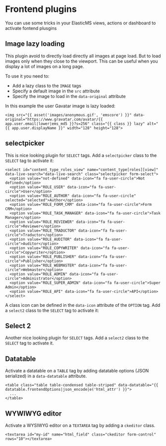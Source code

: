 # Frontend plugins

You can use some tricks in your ElasticMS views, actions or dashboard to activate fontend plusgins

## Image lazy loading

This plugin avoid to directly load directly all images at page load.
But to load images only when they close to the viewport.
This can be useful when you display a lot of images on a long page.

To use it you need to:
 * Add a lazy class to the `IMAGE` tags
 * Specify a default image in the `src` attribute
 * Specify the image to load in the `data-original` attribute

In this example the user Gavatar image is lazy loaded:

```twig
<img src="{{ asset('images/anonymous.gif', 'emscore') }}" data-original="https://www.gravatar.com/avatar/{{ app.user.email|lower|ems_md5 }}?s=256" class="{{ class }} lazy" alt="{{ app.user.displayName }}" width="128" height="128">
```

## selectpicker

This is nice looking plugin for `SELECT` tags. Add a `selectpicker` class to the `SELECT` tag to activate it:

```twig
<select id="content_type_roles_view" name="content_type[roles][view]" data-live-search="data-live-search" class="selectpicker form-select">
  <option value="not-defined" data-icon="fa fa-user-circle">Not defined</option>
  <option value="ROLE_USER" data-icon="fa fa-user-circle">User</option>
  <option value="ROLE_AUTHOR" data-icon="fa fa-user-circle" selected="selected">Author</option>
  <option value="ROLE_FORM_CRM" data-icon="fa fa-user-circle">Form CRM</option>
  <option value="ROLE_TASK_MANAGER" data-icon="fa fa-user-circle">Task Manager</option>
  <option value="ROLE_REVIEWER" data-icon="fa fa-user-circle">Reviewer</option>
  <option value="ROLE_TRADUCTOR" data-icon="fa fa-user-circle">Traductor</option>
  <option value="ROLE_AUDITOR" data-icon="fa fa-user-circle">Auditor</option>
  <option value="ROLE_COPYWRITER" data-icon="fa fa-user-circle">Copywriter</option>
  <option value="ROLE_PUBLISHER" data-icon="fa fa-user-circle">Publisher</option>
  <option value="ROLE_WEBMASTER" data-icon="fa fa-user-circle">Webmaster</option>
  <option value="ROLE_ADMIN" data-icon="fa fa-user-circle">Administrator</option>
  <option value="ROLE_SUPER_ADMIN" data-icon="fa fa-user-circle">Super Admin</option>
  <option value="ROLE_API" data-icon="fa fa-user-circle">API</option>
</select>
```
A class icon can be defined in the `data-icon` attribute of the `OPTION` tag. Add a `select2` class to the `SELECT` tag to activate it:

## Select 2

Another nice looking plugin for `SELECT` tags. Add a `select2` class to the `SELECT` tag to activate it.

## Datatable

Activate a datatable on a `TABLE` tag by adding datatable options (JSON serialized) in a `data-datatable` attribute.

```twig
<table class="table table-condensed table-striped" data-datatable="{{ datatable.frontendOptions|json_encode|e('html_attr') }}">
  ...
</table>
```

## WYWIWYG editor

Activate a WYSIWYG editor on a `TEXTAREA` tag by adding a `ckeditor` class.

```twig
<textarea id="my-id" name="html_field" class="ckeditor form-control" rows="10"></textarea>
```
